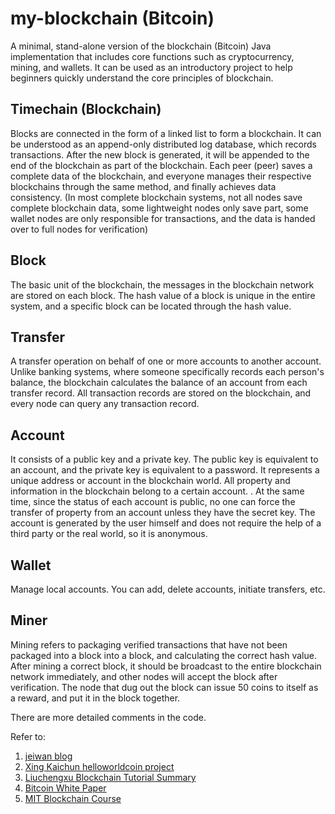 # my-blockchain (Bitcoin)
A minimal, stand-alone version of the blockchain (Bitcoin) Java implementation that includes core functions such as cryptocurrency, mining, and wallets. It can be used as an introductory project to help beginners quickly understand the core principles of blockchain.

## Timechain (Blockchain)
Blocks are connected in the form of a linked list to form a blockchain. It can be understood as an append-only distributed log database, which records transactions. After the new block is generated, it will be appended to the end of the blockchain as part of the blockchain. Each peer (peer) saves a complete data of the blockchain, and everyone manages their respective blockchains through the same method, and finally achieves data consistency. (In most complete blockchain systems, not all nodes save complete blockchain data, some lightweight nodes only save part, some wallet nodes are only responsible for transactions, and the data is handed over to full nodes for verification)

## Block
The basic unit of the blockchain, the messages in the blockchain network are stored on each block. The hash value of a block is unique in the entire system, and a specific block can be located through the hash value.

## Transfer
A transfer operation on behalf of one or more accounts to another account. Unlike banking systems, where someone specifically records each person's balance, the blockchain calculates the balance of an account from each transfer record. All transaction records are stored on the blockchain, and every node can query any transaction record.

## Account
It consists of a public key and a private key. The public key is equivalent to an account, and the private key is equivalent to a password. It represents a unique address or account in the blockchain world. All property and information in the blockchain belong to a certain account. . At the same time, since the status of each account is public, no one can force the transfer of property from an account unless they have the secret key. The account is generated by the user himself and does not require the help of a third party or the real world, so it is anonymous.

## Wallet
Manage local accounts. You can add, delete accounts, initiate transfers, etc.

## Miner
Mining refers to packaging verified transactions that have not been packaged into a block into a block, and calculating the correct hash value. After mining a correct block, it should be broadcast to the entire blockchain network immediately, and other nodes will accept the block after verification. The node that dug out the block can issue 50 coins to itself as a reward, and put it in the block together.

There are more detailed comments in the code.

Refer to:
1. [jeiwan blog](https://jeiwan.net/)
2. [Xing Kaichun helloworldcoin project](https://github.com/helloworldcoin/helloworldcoin-java)
3. [Liuchengxu Blockchain Tutorial Summary](https://github.com/liuchengxu/blockchain-tutorial)
4. [Bitcoin White Paper](https://bitcoin.org/bitcoin.pdf)
5. [MIT Blockchain Course](https://www.youtube.com/playlist?list=PLUl4u3cNGP63UUkfL0onkxF6MYgVa04Fn)
